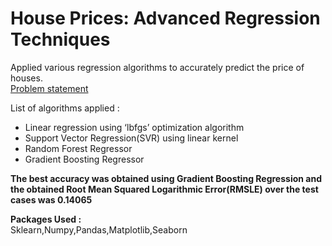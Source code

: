  # House Prices: Advanced Regression Techniques
 
Applied various regression algorithms to accurately predict the price of houses.  
[Problem statement]( https://www.kaggle.com/c/house-prices-advanced-regression-techniques/overview )

List of algorithms applied :  
* Linear regression using ‘lbfgs’ optimization algorithm  
* Support Vector Regression(SVR) using linear kernel
* Random Forest Regressor 
* Gradient Boosting Regressor  
 
**The best accuracy was obtained using Gradient Boosting Regression and the obtained Root Mean Squared Logarithmic Error(RMSLE) over the test cases was 0.14065**  

**Packages Used :**  
Sklearn,Numpy,Pandas,Matplotlib,Seaborn
